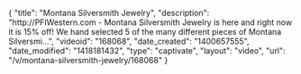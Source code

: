 {
    "title": "Montana Silversmith Jewelry",
    "description": "http:\/\/PFIWestern.com - Montana Silversmith Jewelry is here and right now it is 15% off! We hand selected 5 of the many different pieces of Montana Silversmi...",
    "videoid": "168068",
    "date_created": "1400657555",
    "date_modified": "1418181432",
    "type": "captivate",
    "layout": "video",
    "url": "\/v\/montana-silversmith-jewelry\/168068"
}